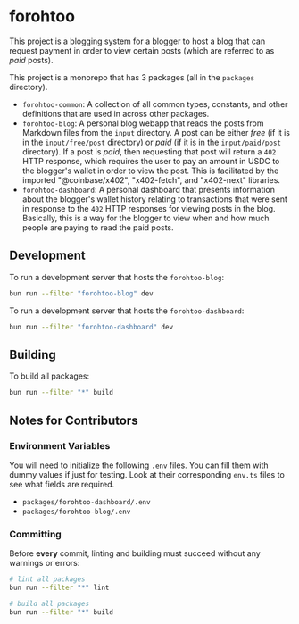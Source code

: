 # forohtoo

This project is a blogging system for a blogger to host a blog that can request payment in order to view certain posts (which are referred to as _paid_ posts).

This project is a monorepo that has 3 packages (all in the `packages` directory).

- `forohtoo-common`: A collection of all common types, constants, and other definitions that are used in across other packages.
- `forohtoo-blog`: A personal blog webapp that reads the posts from Markdown files from the `input` directory. A post can be either _free_ (if it is in the `input/free/post` directory) or _paid_ (if it is in the `input/paid/post` directory). If a post is _paid_, then requesting that post will return a `402` HTTP response, which requires the user to pay an amount in USDC to the blogger's wallet in order to view the post. This is facilitated by the imported "@coinbase/x402", "x402-fetch", and "x402-next" libraries.
- `forohtoo-dashboard`: A personal dashboard that presents information about the blogger's wallet history relating to transactions that were sent in response to the `402` HTTP responses for viewing posts in the blog. Basically, this is a way for the blogger to view when and how much people are paying to read the paid posts.

## Development

To run a development server that hosts the `forohtoo-blog`:

```sh
bun run --filter "forohtoo-blog" dev
```

To run a development server that hosts the `forohtoo-dashboard`:

```sh
bun run --filter "forohtoo-dashboard" dev
```

## Building

To build all packages:

```sh
bun run --filter "*" build
```

## Notes for Contributors

### Environment Variables

You will need to initialize the following `.env` files. You can fill them with dummy values if just for testing. Look at their corresponding `env.ts` files to see what fields are required.
- `packages/forohtoo-dashboard/.env`
- `packages/forohtoo-blog/.env`

### Committing

Before __every__ commit, linting and building must succeed without any warnings or errors:

```sh
# lint all packages
bun run --filter "*" lint

# build all packages
bun run --filter "*" build
```
